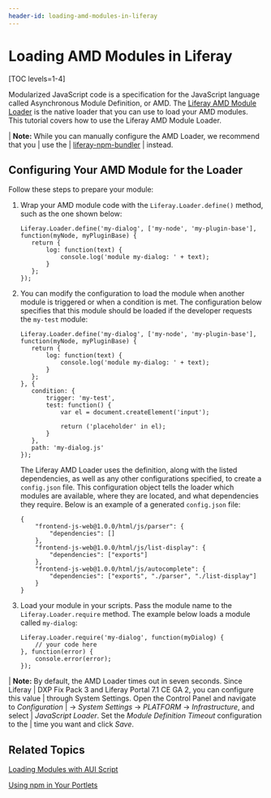 ```yaml
---
header-id: loading-amd-modules-in-liferay
---
```


# Loading AMD Modules in Liferay

[TOC levels=1-4]

Modularized JavaScript code is a specification for the JavaScript language
called Asynchronous Module Definition, or AMD. The 
[Liferay AMD Module Loader](https://github.com/liferay/liferay-amd-loader#amd-module-loader) 
is the native loader that you can use to load your AMD modules. This tutorial
covers how to use the Liferay AMD Module Loader. 

| **Note:** While you can manually configure the AMD Loader, we recommend that you
| use the
| [liferay-npm-bundler](/docs/7-1/tutorials/-/knowledge_base/t/using-npm-in-your-portlets)
| instead.

## Configuring Your AMD Module for the Loader

Follow these steps to prepare your module:

1.  Wrap your AMD module code with the `Liferay.Loader.define()` method, such as 
    the one shown below:
   
        Liferay.Loader.define('my-dialog', ['my-node', 'my-plugin-base'], 
        function(myNode, myPluginBase) {
           return {
               log: function(text) {
                   console.log('module my-dialog: ' + text);
               }
           };
        });

2.  You can modify the configuration to load the module when another module is 
    triggered or when a condition is met. The configuration below specifies that 
    this module should be loaded if the developer requests the `my-test` module:

        Liferay.Loader.define('my-dialog', ['my-node', 'my-plugin-base'], 
        function(myNode, myPluginBase) {
           return {
               log: function(text) {
                   console.log('module my-dialog: ' + text);
               }
           };
        }, {
           condition: {
               trigger: 'my-test',
               test: function() {
                   var el = document.createElement('input');

                   return ('placeholder' in el);
               }
           },
           path: 'my-dialog.js'
        });

    The Liferay AMD Loader uses the definition, along with the listed 
    dependencies, as well as any other configurations specified, to create a 
    `config.json` file. This configuration object tells the loader which modules 
    are available, where they are located, and what dependencies they require. 
    Below is an example of a generated `config.json` file:

        {
            "frontend-js-web@1.0.0/html/js/parser": {
                "dependencies": []
            },
            "frontend-js-web@1.0.0/html/js/list-display": {
                "dependencies": ["exports"]
            },
            "frontend-js-web@1.0.0/html/js/autocomplete": {
                "dependencies": ["exports", "./parser", "./list-display"]
            }
        }

3.  Load your module in your scripts. Pass the module name to the 
    `Liferay.Loader.require` method. The example below loads a module called 
    `my-dialog`:

        Liferay.Loader.require('my-dialog', function(myDialog) {
            // your code here
        }, function(error) {
            console.error(error);
        });
        
| **Note:** By default, the AMD Loader times out in seven seconds. Since Liferay
| DXP Fix Pack 3 and Liferay Portal 7.1 CE GA 2, you can configure this value
| through System Settings. Open the Control Panel and navigate to *Configuration*
| &rarr; *System Settings* &rarr; *PLATFORM* &rarr; *Infrastructure*, and select
| *JavaScript Loader*. Set the *Module Definition Timeout* configuration to the
| time you want and click *Save*.

## Related Topics

[Loading Modules with AUI Script](/docs/7-1/tutorials/-/knowledge_base/t/loading-modules-with-aui-script)

[Using npm in Your Portlets](/docs/7-1/tutorials/-/knowledge_base/t/using-npm-in-your-portlets)
